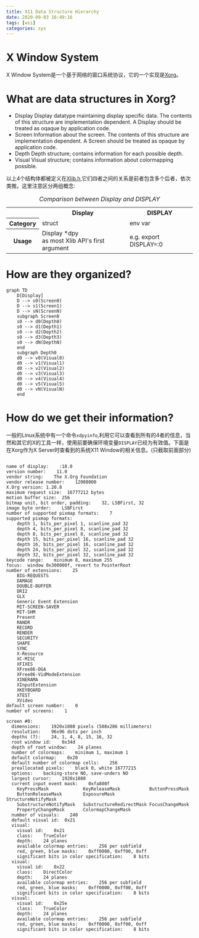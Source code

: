 ```yaml
---
title: X11 Data Structure Hierarchy
date: 2020-09-03 16:49:16
tags: [wsi]
categories: sys
---
```


# X Window System
X Window System是一个基于网络的窗口系统协议，它的一个实现是[Xorg](https://www.x.org/wiki/)。

<!--more-->

# What are data structures in Xorg?
- Display
    Display datatype maintaining display specific data. The contents of this structure are implementation dependent. A Display should be treated as oqaque by application code.
- Screen
    Information about the screen. The contents of this structure are implementation dependent. A Screen should be treated as opaque by application code.
- Depth
    Depth structure; contains information for each possible depth.
- Visual
    Visual structure; contains information about colormapping possible.

以上4个结构体都被定义在[Xlib.h](https://gitlab.freedesktop.org/xorg/lib/libx11/-/blob/master/include/X11/Xlib.h),它们四者之间的关系是前者包含多个后者，依次类推。这里注意区分两组概念:

<table>
<caption><em>Comparison between Display and DISPLAY</em></caption>
<tr><th><th>Display<th>DISPLAY
<tr><th>Category<td>struct<td>env var
<tr><th>Usage<td>Display *dpy<br>as most Xlib API's first argument<td>e.g. export DISPLAY=:0
</table>

# How are they organized?
```mermaid
graph TD
    D[Display]
    D --> s0(Screen0)
    D --> s1(Screen1)
    D --> sN(ScreenN)
    subgraph Screen0
    s0 --> d0(Depth0)
    s0 --> d1(Depth1)
    s0 --> d2(Depth2)
    s0 --> d3(Depth3)
    s0 --> dN(DepthN)
    end
    subgraph Depth0
    d0 --> v0(Visual0)
    d0 --> v1(Visual1)
    d0 --> v2(Visual2)
    d0 --> v3(Visual3)
    d0 --> v4(Visual4)
    d0 --> v5(Visual5)
    d0 --> vN(VisualN)
    end
```

# How do we get their information?
一般的Linux系统中有一个命令`xdpyinfo`,利用它可以查看到所有的4者的信息，当然和其它的X的工具一样，使用前要确保环境变量`DISPLAY`已经为有效值。下面是在Xorg作为X Server时查看到的系统X11 Window的相关信息。(只截取前面部分)
```

name of display:    :18.0
version number:    11.0
vendor string:    The X.Org Foundation
vendor release number:    12008000
X.Org version: 1.20.8
maximum request size:  16777212 bytes
motion buffer size:  256
bitmap unit, bit order, padding:    32, LSBFirst, 32
image byte order:    LSBFirst
number of supported pixmap formats:    7
supported pixmap formats:
    depth 1, bits_per_pixel 1, scanline_pad 32
    depth 4, bits_per_pixel 8, scanline_pad 32
    depth 8, bits_per_pixel 8, scanline_pad 32
    depth 15, bits_per_pixel 16, scanline_pad 32
    depth 16, bits_per_pixel 16, scanline_pad 32
    depth 24, bits_per_pixel 32, scanline_pad 32
    depth 32, bits_per_pixel 32, scanline_pad 32
keycode range:    minimum 8, maximum 255
focus:  window 0x300000f, revert to PointerRoot
number of extensions:    25
    BIG-REQUESTS
    DAMAGE
    DOUBLE-BUFFER
    DRI2
    GLX
    Generic Event Extension
    MIT-SCREEN-SAVER
    MIT-SHM
    Present
    RANDR
    RECORD
    RENDER
    SECURITY
    SHAPE
    SYNC
    X-Resource
    XC-MISC
    XFIXES
    XFree86-DGA
    XFree86-VidModeExtension
    XINERAMA
    XInputExtension
    XKEYBOARD
    XTEST
    XVideo
default screen number:    0
number of screens:    1

screen #0:
  dimensions:    1920x1080 pixels (508x286 millimeters)
  resolution:    96x96 dots per inch
  depths (7):    24, 1, 4, 8, 15, 16, 32
  root window id:    0x34d
  depth of root window:    24 planes
  number of colormaps:    minimum 1, maximum 1
  default colormap:    0x20
  default number of colormap cells:    256
  preallocated pixels:    black 0, white 16777215
  options:    backing-store NO, save-unders NO
  largest cursor:    1920x1080
  current input event mask:    0xfa800f
    KeyPressMask             KeyReleaseMask           ButtonPressMask          
    ButtonReleaseMask        ExposureMask             StructureNotifyMask      
    SubstructureNotifyMask   SubstructureRedirectMask FocusChangeMask          
    PropertyChangeMask       ColormapChangeMask       
  number of visuals:    240
  default visual id:  0x21
  visual:
    visual id:    0x21
    class:    TrueColor
    depth:    24 planes
    available colormap entries:    256 per subfield
    red, green, blue masks:    0xff0000, 0xff00, 0xff
    significant bits in color specification:    8 bits
  visual:
    visual id:    0x22
    class:    DirectColor
    depth:    24 planes
    available colormap entries:    256 per subfield
    red, green, blue masks:    0xff0000, 0xff00, 0xff
    significant bits in color specification:    8 bits
  visual:
    visual id:    0x25e
    class:    TrueColor
    depth:    24 planes
    available colormap entries:    256 per subfield
    red, green, blue masks:    0xff0000, 0xff00, 0xff
    significant bits in color specification:    8 bits

```

